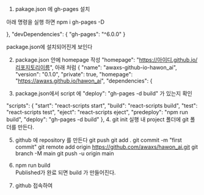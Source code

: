 1. pakage.json 에 gh-pages 설치

아래 명령을 실행 하면
      npm i gh-pages -D

  },
  "devDependencies": {
    "gh-pages": "^6.0.0"
  }

  package.json에 설치되어진게 보인다

  2. package.json 안에 homepage 작성
      "homepage": "https://아이디.github.io/리포지토리이름",
      아래 처럼
  {
  "name": "awaxs-github-io-hawon_ai",
  "version": "0.1.0",
  "private": true,
  "homepage": "https://awaxs.github.io/hawon_ai",
  "dependencies": {

3. package.json에서 script 에 "deploy": "gh-pages -d build" 가 있는지 확인

  "scripts": {
    "start": "react-scripts start",
    "build": "react-scripts build",
    "test": "react-scripts test",
    "eject": "react-scripts eject",
    "predeploy": "npm run build",
    "deploy": "gh-pages -d build"
  },
4. git init 실행
      내 project 폴더에 git 폴더를 만든다.

5. github 에 repository 를 만든다 
      git push
      git add .
      git commit -m "first commit"
      git remote add origin https://github.com/awaxs/hawon_ai.git
      git branch -M main
      git push -u origin main

6. npm run build  
      Published가 완료 되면 build 가 만들어진다.

7. github 접속하여 